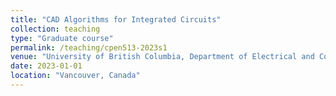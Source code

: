 ```yaml
---
title: "CAD Algorithms for Integrated Circuits"
collection: teaching
type: "Graduate course"
permalink: /teaching/cpen513-2023s1
venue: "University of British Columbia, Department of Electrical and Computer Engineering"
date: 2023-01-01
location: "Vancouver, Canada"
---
```


